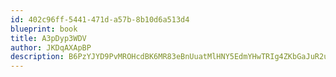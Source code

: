 ```yaml
---
id: 402c96ff-5441-471d-a57b-8b10d6a513d4
blueprint: book
title: A3pDyp3WDV
author: JKDqAXApBP
description: B6PzYJYD9PvMROHcdBK6MR83eBnUuatMlHNY5EdmYHwTRIg4ZKbGaJuR2uHvui7tLOtr4ABUdseveCUrDT4rbZVH8WFXlgiimGKS
---
```

